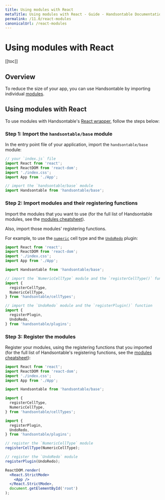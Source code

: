 ```yaml
---
title: Using modules with React
metaTitle: Using modules with React - Guide - Handsontable Documentation
permalink: /11.0/react-modules
canonicalUrl: /react-modules
---
```


# Using modules with React

[[toc]]

## Overview

To reduce the size of your app, you can use Handsontable by importing individual [modules](@/guides/building-and-testing/modules.md).

## Using modules with React

To use modules with Handsontable's [React wrapper](@/guides/integrate-with-react/react-installation.md), follow the steps below:

### Step 1: Import the `handsontable/base` module
In the entry point file of your application, import the `handsontable/base` module:
  ```js
  // your `index.js` file
  import React from 'react';
  import ReactDOM from 'react-dom';
  import './index.css';
  import App from './App';

  // import the `handsontable/base` module
  import Handsontable from 'handsontable/base';
  ```

### Step 2: Import modules and their registering functions
Import the modules that you want to use (for the full list of Handsontable modules, see the [modules cheatsheet](@/guides/building-and-testing/modules.md#modules-cheatsheet)).

Also, import those modules' registering functions.

For example, to use the [`numeric`](@/guides/cell-types/numeric-cell-type.md) cell type and the [`UndoRedo`](@/api/undoRedo.md) plugin:
  ```js
  import React from 'react';
  import ReactDOM from 'react-dom';
  import './index.css';
  import App from './App';

  import Handsontable from 'handsontable/base';

  // import the `NumericCellType` module and the `registerCellType()` function
  import {
    registerCellType,
    NumericCellType,
  } from 'handsontable/cellTypes';

  // import the `UndoRedo` module and the `registerPlugin()` function
  import {
    registerPlugin,
    UndoRedo,
  } from 'handsontable/plugins';
  ```

### Step 3: Register the modules
Register your modules, using the registering functions that you imported (for the full list of Handsontable's registering functions, see the [modules cheatsheet](@/guides/building-and-testing/modules.md#modules-cheatsheet)):
  ```jsx
  import React from 'react';
  import ReactDOM from 'react-dom';
  import './index.css';
  import App from './App';

  import Handsontable from 'handsontable/base';

  import {
    registerCellType,
    NumericCellType,
  } from 'handsontable/cellTypes';

  import {
    registerPlugin,
    UndoRedo,
  } from 'handsontable/plugins';

  // register the `NumericCellType` module
  registerCellType(NumericCellType);

  // register the `UndoRedo` module
  registerPlugin(UndoRedo);

  ReactDOM.render(
    <React.StrictMode>
      <App />
    </React.StrictMode>,
    document.getElementById('root')
  );
  ```